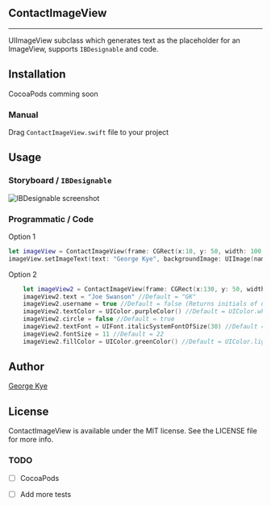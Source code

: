 ## ContactImageView
----------------------

UIImageView subclass which generates text as the placeholder for an ImageView, supports `IBDesignable` and code.

## Installation
CocoaPods comming soon

### Manual
Drag `ContactImageView.swift` file to your project

## Usage

### Storyboard / `IBDesignable`
![IBDesignable screenshot](http://g.recordit.co/vqI1yZmutI.gif)

### Programmatic / Code
Option  1
```swift
let imageView = ContactImageView(frame: CGRect(x:10, y: 50, width: 100, height: 100))
imageView.setImageText(text: "George Kye", backgroundImage: UIImage(named: "bg"), username: true, textColor: UIColor.whiteColor(), fillColor: UIColor.blackColor(), circle: true) //backgroundImage is optional
```
Option 2
```swift
    let imageView2 = ContactImageView(frame: CGRect(x:130, y: 50, width: 100, height: 100))
    imageView2.text = "Joe Swanson" //Default = "GK"
    imageView2.username = true //Default = false (Returns initials of username if true)
    imageView2.textColor = UIColor.purpleColor() //Default = UIColor.whiteColor()
    imageView2.circle = false //Default = true
    imageView2.textFont = UIFont.italicSystemFontOfSize(30) //Default = UIFont.systemFontOfSize(22)
    imageView2.fontSize = 11 //Default = 22
    imageView2.fillColor = UIColor.greenColor() //Default = UIColor.lightGrayColor
```
## Author
<a href="twitter.com/gkye">George Kye </a>

## License
ContactImageView is available under the MIT license. See the LICENSE file for more info.

### TODO

- [ ] CocoaPods
- [ ] Add more tests

